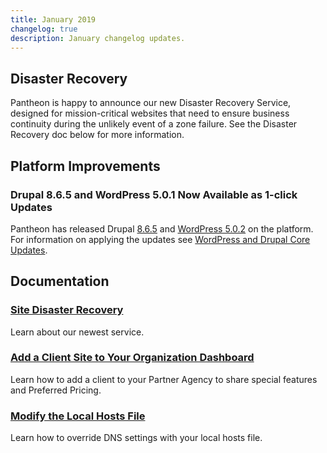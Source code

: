 ```yaml
---
title: January 2019
changelog: true
description: January changelog updates.
---
```


## Disaster Recovery

Pantheon is happy to announce our new Disaster Recovery Service, designed for mission-critical websites that need to ensure business continuity during the unlikely event of a zone failure. See the Disaster Recovery doc below for more information.

## Platform Improvements

### Drupal 8.6.5 and WordPress 5.0.1 Now Available as 1-click Updates

Pantheon has released Drupal [8.6.5](https://www.drupal.org/project/drupal/releases/8.6.5) and [WordPress 5.0.2](https://wordpress.org/news/2018/12/wordpress-5-0-2-maintenance-release/) on the platform. For information on applying the updates see [WordPress and Drupal Core Updates](/core-updates).

## Documentation

### [Site Disaster Recovery](/multizone-failover)

Learn about our newest service.

### [Add a Client Site to Your Organization Dashboard](/guides/legacy-dashboard/add-client-site)

Learn how to add a client to your Partner Agency to share special features and Preferred Pricing.

### [Modify the Local Hosts File](/hosts-file)

Learn how to override DNS settings with your local hosts file.